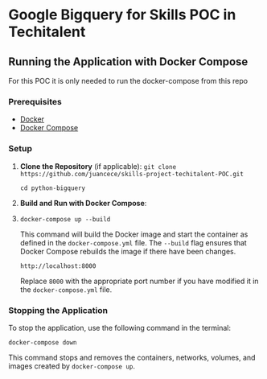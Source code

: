 # Google Bigquery for Skills POC in Techitalent
## Running the Application with Docker Compose
For this POC it is only needed to run the docker-compose from this repo
### Prerequisites
- [Docker](https://www.docker.com/get-started)
- [Docker Compose](https://docs.docker.com/compose/install/)

### Setup

1. **Clone the Repository** (if applicable):
   `git clone https://github.com/juancece/skills-project-techitalent-POC.git`
   
   `cd python-bigquery`
3. **Build and Run with Docker Compose**:
4. 
   `docker-compose up --build`
   
   This command will build the Docker image and start the container as defined in the `docker-compose.yml` file. The `--build` flag ensures that Docker Compose rebuilds the image if there have been changes.

   `http://localhost:8000`

   Replace `8000` with the appropriate port number if you have modified it in the `docker-compose.yml` file.

### Stopping the Application

To stop the application, use the following command in the terminal:

`docker-compose down`

This command stops and removes the containers, networks, volumes, and images created by `docker-compose up`.
